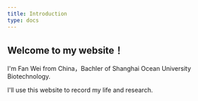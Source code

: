 ```yaml
---
title: Introduction
type: docs
---
```


## Welcome to my website！

I'm Fan Wei from China，Bachler of Shanghai Ocean University Biotechnology.

I'll use this website to record my life and research.